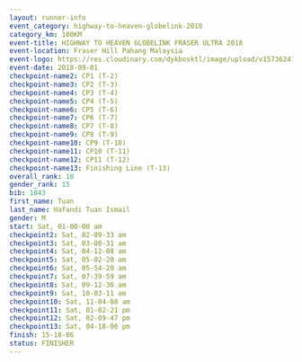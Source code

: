 ```yaml
---
layout: runner-info 
event_category: highway-to-heaven-globelink-2018 
category_km: 100KM 
event-title: HIGHWAY TO HEAVEN GLOBELINK FRASER ULTRA 2018 
event-location: Fraser Hill Pahang Malaysia 
event-logo: https://res.cloudinary.com/dykbosktl/image/upload/v1573624145/Logo/download_nnzjlh.png 
event-date: 2018-09-01 
checkpoint-name2: CP1 (T-2) 
checkpoint-name3: CP2 (T-3) 
checkpoint-name4: CP3 (T-4) 
checkpoint-name5: CP4 (T-5) 
checkpoint-name6: CP5 (T-6) 
checkpoint-name7: CP6 (T-7) 
checkpoint-name8: CP7 (T-8) 
checkpoint-name9: CP8 (T-9) 
checkpoint-name10: CP9 (T-10) 
checkpoint-name11: CP10 (T-11) 
checkpoint-name12: CP11 (T-12) 
checkpoint-name13: Finishing Line (T-13) 
overall_rank: 18
gender_rank: 15
bib: 1043
first_name: Tuan
last_name: Hafandi Tuan Ismail
gender: M
start: Sat, 01-00-00 am
checkpoint2: Sat, 02-09-33 am
checkpoint3: Sat, 03-00-31 am
checkpoint4: Sat, 04-12-08 am
checkpoint5: Sat, 05-02-20 am
checkpoint6: Sat, 05-54-20 am
checkpoint7: Sat, 07-39-59 am
checkpoint8: Sat, 09-12-36 am
checkpoint9: Sat, 10-03-11 am
checkpoint10: Sat, 11-04-08 am
checkpoint11: Sat, 01-02-21 pm
checkpoint12: Sat, 02-09-47 pm
checkpoint13: Sat, 04-18-06 pm
finish: 15-18-06
status: FINISHER
---
```

